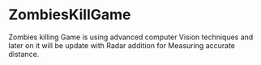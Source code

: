 # ZombiesKillGame
Zombies killing Game is using advanced computer Vision techniques and later on it will be update with Radar addition for Measuring accurate distance.
